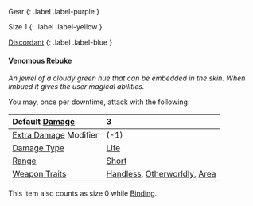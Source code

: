 Gear
{: .label .label-purple }

Size 1
{: .label .label-yellow }

[Discordant](Game/Magic-Items#Discordant)
{: .label .label-blue }

#### Venomous Rebuke
*An jewel of a cloudy green hue that can be embedded in the skin. When imbued it gives the user magical abilities.*

You may, once per downtime, attack with the following:


| Default [Damage](Core/Weapons#Damage)                     | 3                                                                                                                       |
| :-------------------------------------------------------- | :---------------------------------------------------------------------------------------------------------------------- |
| [Extra Damage](Game/Core/Attacks#Extra%20Damage) Modifier | (-1)                                                                                                                    |
| [Damage Type](Core/Weapons#Damage%20Type)                 | [Life](Game/Core/Injury#Life)                                                                                           |
| [Range](Core/Weapons#Range)                               | [Short](Game/Core/Movement#Short)                                                                                       |
| [Weapon Traits](Core/Weapon-Traits)                       | [Handless](Game/Core/Blocks/Handless),  [Otherworldly](Game/Core/Blocks/Otherworldly), [Area](Game/Core/Blocks/Area) |

This item also counts as size 0 while [Binding](Game/Magic-Items#Binding).